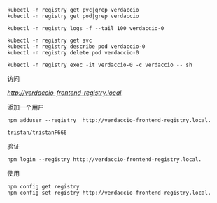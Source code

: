 

```
kubectl -n registry get pvc|grep verdaccio
kubectl -n registry get pod|grep verdaccio

kubectl -n registry logs -f --tail 100 verdaccio-0

kubectl -n registry get svc
kubectl -n registry describe pod verdaccio-0
kubectl -n registry delete pod verdaccio-0
```



```
kubectl -n registry exec -it verdaccio-0 -c verdaccio -- sh
```

访问

_http://verdaccio-frontend-registry.local._

添加一个用户

```
npm adduser --registry  http://verdaccio-frontend-registry.local.
```



```
tristan/tristanF666
```

验证

```
npm login --registry http://verdaccio-frontend-registry.local.
```


使用
```shell
npm config get registry
npm config set registry http://verdaccio-frontend-registry.local.
```
